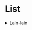 # List

<details>
<summary> Lain-lain </summary>

[1. Tips & Trick Olimpiade](contents/etc/tips_trick_olim.md)

</details>
